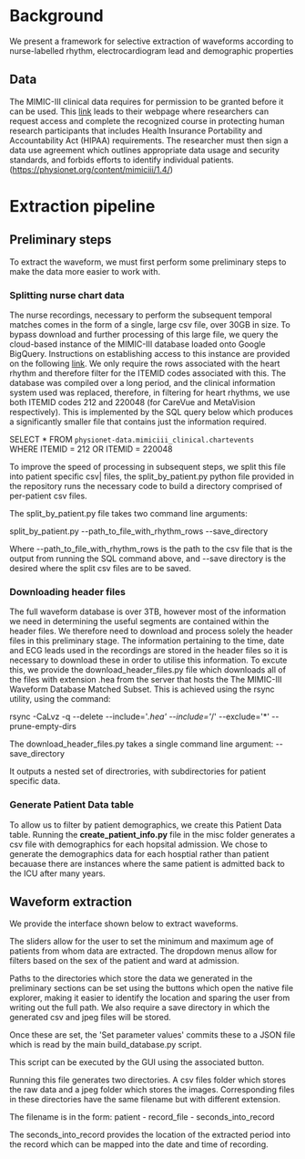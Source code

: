 # Background

We present a framework for selective extraction of waveforms according to nurse-labelled rhythm, electrocardiogram lead and demographic properties


## Data

The MIMIC-III clinical data requires for permission to be granted before it can be used. This [link](https://mimic.physionet.org) leads to their webpage where researchers can request access and complete the recognized course in protecting human research participants that includes Health Insurance Portability and Accountability Act (HIPAA) requirements. The researcher must then sign a data use agreement which outlines appropriate data usage and security standards, and forbids efforts to identify individual patients. (https://physionet.org/content/mimiciii/1.4/)


# Extraction pipeline

## Preliminary steps

To extract the waveform, we must first perform some preliminary steps to make the data more easier to work with.

### Splitting nurse chart data

The nurse recordings, necessary to perform the subsequent temporal matches comes in the form of a single, large csv file, over 30GB in size. To bypass download and further processing of this large file, we  query the cloud-based instance of the MIMIC-III database loaded onto Google BigQuery. Instructions on establishing access to this instance are provided on the following [link](https://mimic.physionet.org/tutorials/intro-to-mimic-iii-bq/). We only require the rows associated with the heart rhythm and therefore filter for the ITEMID codes associated with this.  The database was compiled over a long period, and the clinical information system used was replaced, therefore, in filtering for heart rhythms, we use both ITEMID codes 212 and 220048 (for CareVue and MetaVision respectively). This is implemented by the SQL query below which produces a significantly smaller file that contains just the information required.

SELECT * FROM `physionet-data.mimiciii_clinical.chartevents`<br />
WHERE ITEMID = 212 OR ITEMID = 220048

To improve the speed of processing in subsequent steps, we split this file into patient specific csv| files, the split_by_patient.py python file provided in the repository runs the necessary code to build a directory comprised of per-patient csv files. 

The split_by_patient.py file takes two command line arguments:

split_by_patient.py --path_to_file_with_rhythm_rows --save_directory 

Where --path_to_file_with_rhythm_rows is the path to the csv file that is the output from running the SQL command above, and --save directory is the desired where the split csv files are to be saved.


### Downloading header files
The full waveform database is over 3TB, however most of the information we need in determining the useful segments are contained within the header files. We therefore need to download and process solely the header files in this preliminary stage. The information pertaining to the time, date and ECG leads used in the recordings are stored in the header files so it is necessary to download these in order to utilise this information. To excute this, we provide the download_header_files.py file which downloads all of the files with extension .hea from the server that hosts the The MIMIC-III Waveform Database Matched Subset. This is achieved using the rsync utility, using the command:

rsync -CaLvz -q --delete  --include='*.hea'    --include='*/' --exclude='*' --prune-empty-dirs 

The download_header_files.py takes a single command line argument: -- save_directory 

It outputs a nested set of directrories, with subdirectories for patient specific data. 

### Generate Patient Data table
To allow us to filter by patient demographics, we create this Patient Data table. Running the **create_patient_info.py** file in the misc folder generates a csv file with demographics for each hopsital admission. We chose to generate the demographics data for each hosptial rather than patient becauase there are instances where the same patient is admitted back to the ICU after many years. 

## Waveform extraction

We provide the interface shown below to extract waveforms.

The sliders allow for the user to set the minimum and maximum age of patients from whom data are extracted. 
The dropdown menus allow for filters based on the sex of the patient and ward at admission.

Paths to the directories which store the data we generated in the preliminary sections can be set using the buttons which open the native file explorer, making it easier to identify the location and sparing the user from writing out the full path. We also require a save directory in which the generated csv and jpeg files will be stored.

Once these are set, the 'Set parameter values' commits these to a JSON file which is read by the main build_database.py script. 

This script can be executed by the GUI using the associated button.

Running this file generates two directories. A csv files folder which stores the raw data and a jpeg folder which stores the images. 
Corresponding files in these directories have the same filename but with different extension.

The filename is in the form:  patient - record_file - seconds_into_record

The seconds_into_record provides the location of the extracted period into the record which can be mapped into the date and time of recording. 

